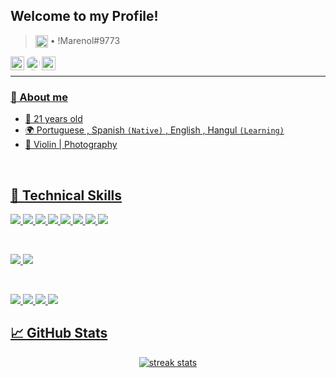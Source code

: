 ## Welcome to my Profile! 
[Colocar este link es Visitors]: <> (https://visitor-badge.glitch.me/badge?page_id=donatto22)
> <img width=20px src="https://static.wikia.nocookie.net/discord/images/4/47/Discord_Canary.png/revision/latest?cb=20210918142724" align="center" max-width="100%" alt="Discord"/> • !Marenol#9773

<a href="https://www.linkedin.com/in/devdonatto-minaya/">
  <img width=22px src="https://cdn-icons-png.flaticon.com/512/174/174857.png" align="left" max-width="100%" alt="LinkedIn"/>
</a>
  
<a href="https://api.whatsapp.com/send?phone=51913242570">
  <img width=22px src="https://cdn-icons-png.flaticon.com/512/134/134937.png" style="border-radius: 50px;" align="left" max-width="100%" alt="Whatsapp">
</a>

<a href="https://www.sololearn.com/profile/15661325">
  <img width=22px src="https://pbs.twimg.com/profile_images/1410707398021550084/MmGTT4dY_400x400.jpg" align="left" max-width="100%" alt="SoloLearn"
</a>
</br>

<hr>

### 💬 About me
- 👤 21 years old
- 🌍 Portuguese , Spanish `(Native)` , English , Hangul `(Learning)`
- 🖤 Violin | Photography
</br>

## 💼 Technical Skills

![](https://img.shields.io/badge/Code-React-informational?style=flat-square&logo=react&color=61DAFB)
![](https://img.shields.io/badge/Code-Angular-informational?style=flat-square&logo=angular&color=E23237)
![](https://img.shields.io/badge/Code-Java-informational?style=flat-square&logo=java&color=E23237)
![](https://img.shields.io/badge/Code-CS-informational?style=flat-square&logo=csharp&color=764ABC)
![](https://img.shields.io/badge/Code-TypeScript-informational?style=flat-square&logo=TypeScript&color=1572B6)
![](https://img.shields.io/badge/Code-JavaScript-informational?style=flat-square&logo=JavaScript&color=F7DF1E)
![](https://img.shields.io/badge/Code-HTML5-informational?style=flat-square&logo=HTML5&color=E34F26)
![](https://img.shields.io/badge/Code-MySQL-informational?style=flat-square&logo=MySql&color=003B57)

</br>

![](https://img.shields.io/badge/Style-SCSS-informational?style=flat-square&logo=Sass&color=DB7093)
![](https://img.shields.io/badge/Style-CSS3-informational?style=flat-square&logo=CSS3&color=1572B6)

</br>

![](https://img.shields.io/badge/Tools-NPM-informational?style=flat-square&logo=NPM&color=CB3837)
![](https://img.shields.io/badge/Tools-Vercel-informational?style=flat-square&logo=Vercel&color=181717)
![](https://img.shields.io/badge/Tools-Git-informational?style=flat-square&logo=Git&color=F05032)
![](https://img.shields.io/badge/Tools-GitHub-informational?style=flat-square&logo=GitHub&color=181717)

## 📈 GitHub Stats 

<div align="center">

  <img src="https://github-readme-streak-stats.herokuapp.com?user=donatto22&theme=dark&hide_border=true" alt="streak stats"/>
  <br>

</div>


